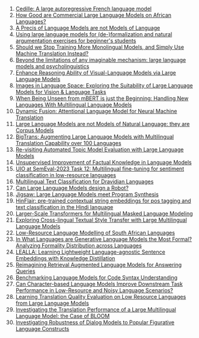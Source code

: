1. [Cedille: A large autoregressive French language model](http://arxiv.org/abs/2202.03371v1)
2. [How Good are Commercial Large Language Models on African Languages?](http://arxiv.org/abs/2305.06530v1)
3. [A Precis of Language Models are not Models of Language](http://arxiv.org/abs/2205.07634v1)
4. [Using large language models for (de-)formalization and natural
  argumentation exercises for beginner's students](http://arxiv.org/abs/2304.06186v1)
5. [Should we Stop Training More Monolingual Models, and Simply Use Machine
  Translation Instead?](http://arxiv.org/abs/2104.10441v1)
6. [Beyond the limitations of any imaginable mechanism: large language
  models and psycholinguistics](http://arxiv.org/abs/2303.00077v1)
7. [Enhance Reasoning Ability of Visual-Language Models via Large Language
  Models](http://arxiv.org/abs/2305.13267v1)
8. [Images in Language Space: Exploring the Suitability of Large Language
  Models for Vision & Language Tasks](http://arxiv.org/abs/2305.13782v1)
9. [When Being Unseen from mBERT is just the Beginning: Handling New
  Languages With Multilingual Language Models](http://arxiv.org/abs/2010.12858v2)
10. [Dynamic Fusion: Attentional Language Model for Neural Machine
  Translation](http://arxiv.org/abs/1909.04879v1)
11. [Large Language Models are not Models of Natural Language: they are
  Corpus Models](http://arxiv.org/abs/2112.07055v2)
12. [BigTrans: Augmenting Large Language Models with Multilingual Translation
  Capability over 100 Languages](http://arxiv.org/abs/2305.18098v1)
13. [Re-visiting Automated Topic Model Evaluation with Large Language Models](http://arxiv.org/abs/2305.12152v1)
14. [Unsupervised Improvement of Factual Knowledge in Language Models](http://arxiv.org/abs/2304.01597v1)
15. [UIO at SemEval-2023 Task 12: Multilingual fine-tuning for sentiment
  classification in low-resource languages](http://arxiv.org/abs/2304.14189v1)
16. [Multilingual Text Classification for Dravidian Languages](http://arxiv.org/abs/2112.01705v1)
17. [Can Large Language Models design a Robot?](http://arxiv.org/abs/2303.15324v1)
18. [Jigsaw: Large Language Models meet Program Synthesis](http://arxiv.org/abs/2112.02969v1)
19. [HinFlair: pre-trained contextual string embeddings for pos tagging and
  text classification in the Hindi language](http://arxiv.org/abs/2101.06949v1)
20. [Larger-Scale Transformers for Multilingual Masked Language Modeling](http://arxiv.org/abs/2105.00572v1)
21. [Exploring Cross-lingual Textual Style Transfer with Large Multilingual
  Language Models](http://arxiv.org/abs/2206.02252v1)
22. [Low-Resource Language Modelling of South African Languages](http://arxiv.org/abs/2104.00772v1)
23. [In What Languages are Generative Language Models the Most Formal?
  Analyzing Formality Distribution across Languages](http://arxiv.org/abs/2302.12299v1)
24. [LEALLA: Learning Lightweight Language-agnostic Sentence Embeddings with
  Knowledge Distillation](http://arxiv.org/abs/2302.08387v1)
25. [Reimagining Retrieval Augmented Language Models for Answering Queries](http://arxiv.org/abs/2306.01061v1)
26. [Benchmarking Language Models for Code Syntax Understanding](http://arxiv.org/abs/2210.14473v1)
27. [Can Character-based Language Models Improve Downstream Task Performance
  in Low-Resource and Noisy Language Scenarios?](http://arxiv.org/abs/2110.13658v1)
28. [Learning Translation Quality Evaluation on Low Resource Languages from
  Large Language Models](http://arxiv.org/abs/2302.03491v1)
29. [Investigating the Translation Performance of a Large Multilingual
  Language Model: the Case of BLOOM](http://arxiv.org/abs/2303.01911v2)
30. [Investigating Robustness of Dialog Models to Popular Figurative Language
  Constructs](http://arxiv.org/abs/2110.00687v1)
